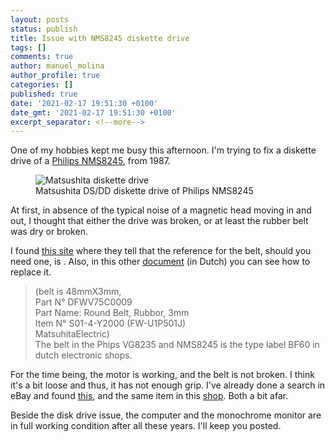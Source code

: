 ```yaml
---
layout: posts
status: publish
title: Issue with NMS8245 diskette drive
tags: []
comments: true
author: manuel_molina
author_profile: true
categories: []
published: true
date: '2021-02-17 19:51:30 +0100'
date_gmt: '2021-02-17 19:51:30 +0100'
excerpt_separator: <!--more-->
---
```

One of my hobbies kept me busy this afternoon. I'm trying to fix a diskette drive of a [Philips NMS8245](https://www.msx.org/wiki/Philips_NMS_8245), from 1987.

<figure>
  <img src="{{ site.url }}{{ site.baseurl }}/assets/images/2021-02-17-issue-with-nms8245-diskette-drive/IMG_20210217_184147-1024x768.jpg" alt="Matsushita diskette drive"/>
  <figcaption>Matsushita DS/DD diskette drive of Philips NMS8245</figcaption>
</figure>
<!--more-->
At first, in absence of the typical noise of a magnetic head moving in and out, I thought that either the drive was broken, or at least the rubber belt was dry or broken.

I found [this site](https://hansotten.file-hunter.com/do-it-yourself/msx-floppy-drives/) where they tell that the reference for the belt, should you need one, is . Also, in this other [document](https://hansotten.file-hunter.com/uploads/files/Drive%20repareren%208245.pdf) (in Dutch) you can see how to replace it.

> (belt is 48mmX3mm,  
> Part N° DFWV75C0009  
> Part Name: Round Belt, Rubbor, 3mm  
> Item N° S01-4-Y2000 (FW-U1P501J)  
> MatsuhitaElectric)  
> The belt in the Phips VG8235 and NMS8245 is the type label BF60 in dutch electronic shops.

For the time being, the motor is working, and the belt is not broken. I think it's a bit loose and thus, it has not enough grip. I've already done a search in eBay and found [this](https://www.ebay.es/itm/311802984809?ssPageName=STRK%3AMEBIDX%3AIT&amp;fromMakeTrack=true), and the same item in this [shop](https://console5.com/store/msx-floppy-drive-belt-3-5.html). Both a bit afar.

Beside the disk drive issue, the computer and the monochrome monitor are in full working condition after all these years. I'll keep you posted.
